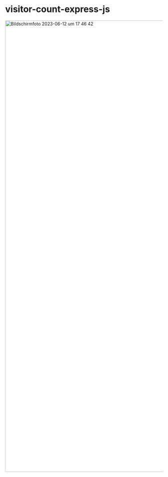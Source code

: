 # visitor-count-express-js


<img width="1440" alt="Bildschirm­foto 2023-06-12 um 17 46 42" src="https://github.com/codesfromannywhere/visitor-count-express-js/assets/123948041/3871c984-e09d-4faa-b287-062a7257a713">
